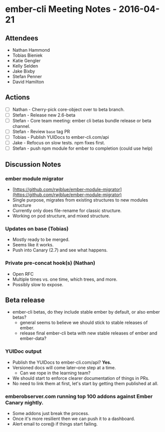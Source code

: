 # ember-cli Meeting Notes - 2016-04-21

## Attendees

- Nathan Hammond
- Tobias Bieniek
- Katie Gengler
- Kelly Selden
- Jake Bixby
- Stefan Penner
- David Hamilton

## Actions

- [ ] Nathan - Cherry-pick core-object over to beta branch.
- [ ] Stefan - Release new 2.6-beta
- [ ] Stefan - Core team meeting: ember cli betas bundle release or beta channel.
- [ ] Stefan - Review `base` tag PR
- [ ] Tobias - Publish YUIDocs to ember-cli.com/api
- [ ] Jake - Refocus on slow tests. npm fixes first.
- [ ] Stefan - push npm module for ember to completion (could use help)

## Discussion Notes

### ember module migrator

- [https://github.com/rwjblue/ember-module-migrator](https://github.com/rwjblue/ember-module-migrator)
- Single purpose, migrates from existing structures to new modules structure
- Currently only does file-rename for classic structure.
- Working on pod structure, and mixed structure.

### Updates on base (Tobias)

- Mostly ready to be merged.
- Seems like it works.
- Push into Canary (2.7) and see what happens.

### Private pre-concat hook(s) (Nathan)

- Open RFC
- Multiple times vs. one time, which trees, and more.
- Possibly slow to expose.

## Beta release

- ember-cli betas, do they include stable ember by default, or also ember betas? 
  - general seems to believe we should stick to stable releases of ember.
  - release final ember-cli beta with new stable releases of ember and ember-data?

### YUIDoc output

- Publish the YUIDocs to ember-cli.com/api? **Yes.**
- Versioned docs will come later–one step at  a time.
  - Can we rope in the learning team?
- We should start to enforce clearer documentation of things in PRs.
- No need to link them at first, let's start by getting them published at all.

### emberobserver.com running top 100 addons against Ember Canary nightly.

- Some addons just break the process.
- Once it's more resilient then we can push it to a dashboard.
- Alert email to core@ if things start failing.